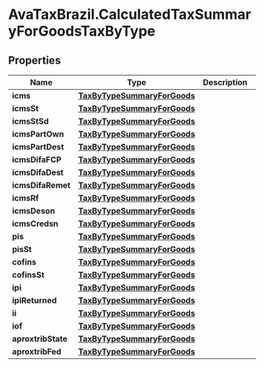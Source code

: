 # AvaTaxBrazil.CalculatedTaxSummaryForGoodsTaxByType

## Properties
Name | Type | Description | Notes
------------ | ------------- | ------------- | -------------
**icms** | [**TaxByTypeSummaryForGoods**](TaxByTypeSummaryForGoods.md) |  | [optional] 
**icmsSt** | [**TaxByTypeSummaryForGoods**](TaxByTypeSummaryForGoods.md) |  | [optional] 
**icmsStSd** | [**TaxByTypeSummaryForGoods**](TaxByTypeSummaryForGoods.md) |  | [optional] 
**icmsPartOwn** | [**TaxByTypeSummaryForGoods**](TaxByTypeSummaryForGoods.md) |  | [optional] 
**icmsPartDest** | [**TaxByTypeSummaryForGoods**](TaxByTypeSummaryForGoods.md) |  | [optional] 
**icmsDifaFCP** | [**TaxByTypeSummaryForGoods**](TaxByTypeSummaryForGoods.md) |  | [optional] 
**icmsDifaDest** | [**TaxByTypeSummaryForGoods**](TaxByTypeSummaryForGoods.md) |  | [optional] 
**icmsDifaRemet** | [**TaxByTypeSummaryForGoods**](TaxByTypeSummaryForGoods.md) |  | [optional] 
**icmsRf** | [**TaxByTypeSummaryForGoods**](TaxByTypeSummaryForGoods.md) |  | [optional] 
**icmsDeson** | [**TaxByTypeSummaryForGoods**](TaxByTypeSummaryForGoods.md) |  | [optional] 
**icmsCredsn** | [**TaxByTypeSummaryForGoods**](TaxByTypeSummaryForGoods.md) |  | [optional] 
**pis** | [**TaxByTypeSummaryForGoods**](TaxByTypeSummaryForGoods.md) |  | [optional] 
**pisSt** | [**TaxByTypeSummaryForGoods**](TaxByTypeSummaryForGoods.md) |  | [optional] 
**cofins** | [**TaxByTypeSummaryForGoods**](TaxByTypeSummaryForGoods.md) |  | [optional] 
**cofinsSt** | [**TaxByTypeSummaryForGoods**](TaxByTypeSummaryForGoods.md) |  | [optional] 
**ipi** | [**TaxByTypeSummaryForGoods**](TaxByTypeSummaryForGoods.md) |  | [optional] 
**ipiReturned** | [**TaxByTypeSummaryForGoods**](TaxByTypeSummaryForGoods.md) |  | [optional] 
**ii** | [**TaxByTypeSummaryForGoods**](TaxByTypeSummaryForGoods.md) |  | [optional] 
**iof** | [**TaxByTypeSummaryForGoods**](TaxByTypeSummaryForGoods.md) |  | [optional] 
**aproxtribState** | [**TaxByTypeSummaryForGoods**](TaxByTypeSummaryForGoods.md) |  | [optional] 
**aproxtribFed** | [**TaxByTypeSummaryForGoods**](TaxByTypeSummaryForGoods.md) |  | [optional] 


